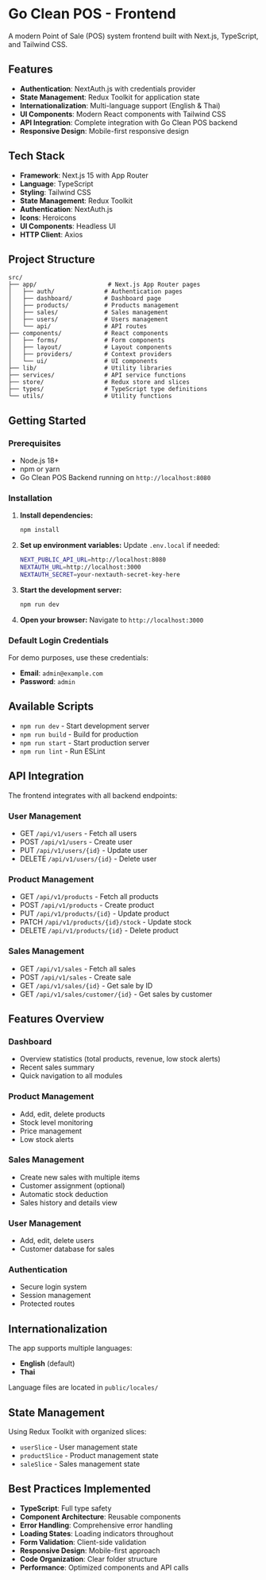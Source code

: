# Go Clean POS - Frontend

A modern Point of Sale (POS) system frontend built with Next.js, TypeScript, and Tailwind CSS.

## Features

- **Authentication**: NextAuth.js with credentials provider
- **State Management**: Redux Toolkit for application state
- **Internationalization**: Multi-language support (English & Thai)
- **UI Components**: Modern React components with Tailwind CSS
- **API Integration**: Complete integration with Go Clean POS backend
- **Responsive Design**: Mobile-first responsive design

## Tech Stack

- **Framework**: Next.js 15 with App Router
- **Language**: TypeScript
- **Styling**: Tailwind CSS
- **State Management**: Redux Toolkit
- **Authentication**: NextAuth.js
- **Icons**: Heroicons
- **UI Components**: Headless UI
- **HTTP Client**: Axios

## Project Structure

```
src/
├── app/                    # Next.js App Router pages
│   ├── auth/              # Authentication pages
│   ├── dashboard/         # Dashboard page
│   ├── products/          # Products management
│   ├── sales/             # Sales management
│   ├── users/             # Users management
│   └── api/               # API routes
├── components/            # React components
│   ├── forms/             # Form components
│   ├── layout/            # Layout components
│   ├── providers/         # Context providers
│   └── ui/                # UI components
├── lib/                   # Utility libraries
├── services/              # API service functions
├── store/                 # Redux store and slices
├── types/                 # TypeScript type definitions
└── utils/                 # Utility functions
```

## Getting Started

### Prerequisites

- Node.js 18+ 
- npm or yarn
- Go Clean POS Backend running on `http://localhost:8080`

### Installation

1. **Install dependencies:**
   ```bash
   npm install
   ```

2. **Set up environment variables:**
   Update `.env.local` if needed:
   ```bash
   NEXT_PUBLIC_API_URL=http://localhost:8080
   NEXTAUTH_URL=http://localhost:3000
   NEXTAUTH_SECRET=your-nextauth-secret-key-here
   ```

3. **Start the development server:**
   ```bash
   npm run dev
   ```

4. **Open your browser:**
   Navigate to `http://localhost:3000`

### Default Login Credentials

For demo purposes, use these credentials:
- **Email**: `admin@example.com`
- **Password**: `admin`

## Available Scripts

- `npm run dev` - Start development server
- `npm run build` - Build for production
- `npm run start` - Start production server
- `npm run lint` - Run ESLint

## API Integration

The frontend integrates with all backend endpoints:

### User Management
- GET `/api/v1/users` - Fetch all users
- POST `/api/v1/users` - Create user
- PUT `/api/v1/users/{id}` - Update user
- DELETE `/api/v1/users/{id}` - Delete user

### Product Management
- GET `/api/v1/products` - Fetch all products
- POST `/api/v1/products` - Create product
- PUT `/api/v1/products/{id}` - Update product
- PATCH `/api/v1/products/{id}/stock` - Update stock
- DELETE `/api/v1/products/{id}` - Delete product

### Sales Management
- GET `/api/v1/sales` - Fetch all sales
- POST `/api/v1/sales` - Create sale
- GET `/api/v1/sales/{id}` - Get sale by ID
- GET `/api/v1/sales/customer/{id}` - Get sales by customer

## Features Overview

### Dashboard
- Overview statistics (total products, revenue, low stock alerts)
- Recent sales summary
- Quick navigation to all modules

### Product Management
- Add, edit, delete products
- Stock level monitoring
- Price management
- Low stock alerts

### Sales Management
- Create new sales with multiple items
- Customer assignment (optional)
- Automatic stock deduction
- Sales history and details view

### User Management
- Add, edit, delete users
- Customer database for sales

### Authentication
- Secure login system
- Session management
- Protected routes

## Internationalization

The app supports multiple languages:
- **English** (default)
- **Thai**

Language files are located in `public/locales/`

## State Management

Using Redux Toolkit with organized slices:
- `userSlice` - User management state
- `productSlice` - Product management state  
- `saleSlice` - Sales management state

## Best Practices Implemented

- **TypeScript**: Full type safety
- **Component Architecture**: Reusable components
- **Error Handling**: Comprehensive error handling
- **Loading States**: Loading indicators throughout
- **Form Validation**: Client-side validation
- **Responsive Design**: Mobile-first approach
- **Code Organization**: Clear folder structure
- **Performance**: Optimized components and API calls
